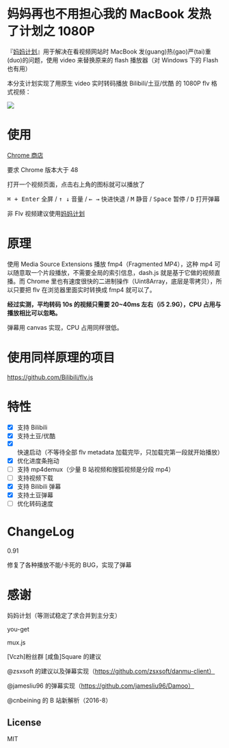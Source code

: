 # 妈妈再也不用担心我的 MacBook 发热了计划之 1080P

『[妈妈计划](https://github.com/zythum/mama2/)』用于解决在看视频网站时 MacBook 发(guang)热(gao)严(tai)重(duo)的问题，使用 video 来替换原来的 flash 播放器（对 Windows 下的 Flash 也有用）

本分支计划实现了用原生 video 实时转码播放 Bilibili/土豆/优酷 的 1080P flv 格式视频：

![](https://raw.githubusercontent.com/nareix/mama-hd/master/screenshot.png)

# 使用

[Chrome 商店](https://chrome.google.com/webstore/detail/mama-hd/hoihfdmeofbkbbjpieicemdhmjgfdihm?hl=zh-CN&gl=ID)

要求 Chrome 版本大于 48

打开一个视频页面，点击右上角的图标就可以播放了

 <kbd>⌘ + Enter</kbd> 全屏 / <kbd>↑ ↓</kbd> 音量 / <kbd>← →</kbd> 快进快退 / <kbd>M</kbd> 静音 / <kbd>Space</kbd> 暂停 / <kbd>D</kbd> 打开弹幕

非 Flv 视频建议使用[妈妈计划](https://github.com/zythum/mama2/)

# 原理

使用 Media Source Extensions 播放 fmp4（Fragmented MP4），这种 mp4 可以随意取一个片段播放，不需要全局的索引信息，dash.js 就是基于它做的视频直播。而 Chrome 里也有速度很快的二进制操作（Uint8Array，底层是零拷贝），所以只要把 flv 在浏览器里面实时转换成 fmp4 就可以了。

**经过实测，平均转码 10s 的视频只需要 20~40ms 左右（i5 2.9G），CPU 占用与播放相比可以忽略。**

弹幕用 canvas 实现，CPU 占用同样很低。

# 使用同样原理的项目

https://github.com/Bilibili/flv.js

# 特性

- [x] 支持 Bilibili
- [x] 支持土豆/优酷
- [x] 快速启动（不等待全部 flv metadata 加载完毕，只加载完第一段就开始播放）
- [x] 优化进度条拖动
- [ ] 支持 mp4demux（少量 B 站视频和搜狐视频是分段 mp4）
- [ ] 支持视频下载
- [x] 支持 Bilibili 弹幕
- [x] 支持土豆弹幕
- [ ] 优化转码速度

# ChangeLog

0.91

修复了各种播放不能/卡死的 BUG，实现了弹幕

# 感谢

妈妈计划（等测试稳定了求合并到主分支）

you-get

mux.js

[Vczh]粉丝群 [咸鱼]Square 的建议

@zsxsoft 的建议以及弹幕实现（https://github.com/zsxsoft/danmu-client）

@jamesliu96 的弹幕实现（https://github.com/jamesliu96/Damoo）

@cnbeining 的 B 站新解析（2016-8）

## License

MIT

